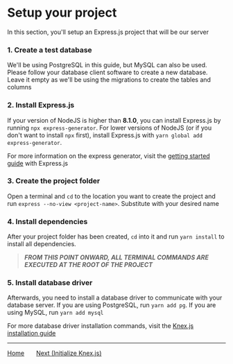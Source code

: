 # Setup your project

In this section, you'll setup an Express.js project that will be our server

### 1. Create a test database

We'll be using PostgreSQL in this guide, but MySQL can also be used. Please follow your database
client software to create a new database. Leave it empty as we'll be using the migrations to create
the tables and columns

### 2. Install Express.js

If your version of NodeJS is higher than **8.1.0**, you can install Express.js by running
`npx express-generator`. For lower versions of NodeJS (or if you don't want to install `npx` first),
install Express.js with `yarn global add express-generator`.

For more information on the express generator, visit the
[getting started guide](https://expressjs.com/en/starter/generator.html) with Express.js

### 3. Create the project folder

Open a terminal and `cd` to the location you want to create the project and run
`express --no-view <project-name>`. Substitute **<project-name>** with your desired name

### 4. Install dependencies

After your project folder has been created, `cd` into it and run `yarn install` to install all
dependencies.

> **_FROM THIS POINT ONWARD, ALL TERMINAL COMMANDS ARE EXECUTED AT THE ROOT OF THE PROJECT_**

### 5. Install database driver

Afterwards, you need to install a database driver to communicate with your database server. If you
are using PostgreSQL, run `yarn add pg`. If you are using MySQL, run `yarn add mysql`

For more database driver installation commands, visit the
[Knex.js installation guide](http://knexjs.org/#Installation)

---

<div>
    <a href="./01-getting-started.md">Home</a>
    <span>&nbsp;&nbsp;&nbsp;&nbsp;&nbsp;</span>
    <a href="./03-initialize-knex.md">Next (Initialize Knex.js)</a>
</div>
